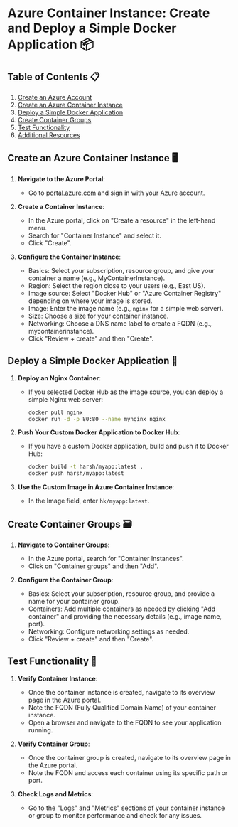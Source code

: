 # Azure Container Instance: Create and Deploy a Simple Docker Application 📦

## Table of Contents 📋
1. [Create an Azure Account](#create-an-azure-account)
2. [Create an Azure Container Instance](#create-an-azure-container-instance)
3. [Deploy a Simple Docker Application](#deploy-a-simple-docker-application)
4. [Create Container Groups](#create-container-groups)
5. [Test Functionality](#test-functionality)
6. [Additional Resources](#additional-resources)

## Create an Azure Container Instance 🖥️

1. **Navigate to the Azure Portal**:
   - Go to [portal.azure.com](https://portal.azure.com/) and sign in with your Azure account.
   
2. **Create a Container Instance**:
   - In the Azure portal, click on "Create a resource" in the left-hand menu.
   - Search for "Container Instance" and select it.
   - Click "Create".

3. **Configure the Container Instance**:
   - Basics: Select your subscription, resource group, and give your container a name (e.g., MyContainerInstance).
   - Region: Select the region close to your users (e.g., East US).
   - Image source: Select "Docker Hub" or "Azure Container Registry" depending on where your image is stored.
   - Image: Enter the image name (e.g., `nginx` for a simple web server).
   - Size: Choose a size for your container instance.
   - Networking: Choose a DNS name label to create a FQDN (e.g., mycontainerinstance).
   - Click "Review + create" and then "Create".

## Deploy a Simple Docker Application 🚀

1. **Deploy an Nginx Container**:
   - If you selected Docker Hub as the image source, you can deploy a simple Nginx web server:
     ```sh
     docker pull nginx
     docker run -d -p 80:80 --name mynginx nginx
     ```

2. **Push Your Custom Docker Application to Docker Hub**:
   - If you have a custom Docker application, build and push it to Docker Hub:
     ```sh
     docker build -t harsh/myapp:latest .
     docker push harsh/myapp:latest
     ```

3. **Use the Custom Image in Azure Container Instance**:
   - In the Image field, enter `hk/myapp:latest`.

## Create Container Groups 🗃️

1. **Navigate to Container Groups**:
   - In the Azure portal, search for "Container Instances".
   - Click on "Container groups" and then "Add".

2. **Configure the Container Group**:
   - Basics: Select your subscription, resource group, and provide a name for your container group.
   - Containers: Add multiple containers as needed by clicking "Add container" and providing the necessary details (e.g., image name, port).
   - Networking: Configure networking settings as needed.
   - Click "Review + create" and then "Create".

## Test Functionality 🔧

1. **Verify Container Instance**:
   - Once the container instance is created, navigate to its overview page in the Azure portal.
   - Note the FQDN (Fully Qualified Domain Name) of your container instance.
   - Open a browser and navigate to the FQDN to see your application running.

2. **Verify Container Group**:
   - Once the container group is created, navigate to its overview page in the Azure portal.
   - Note the FQDN and access each container using its specific path or port.

3. **Check Logs and Metrics**:
   - Go to the "Logs" and "Metrics" sections of your container instance or group to monitor performance and check for any issues.
